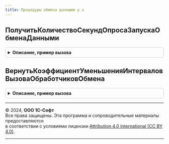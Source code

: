 ```yaml
---
title: Процедуры обмена данными у х
---
```



## ПолучитьКоличествоСекундОпросаЗапускаОбменаДанными
<details style="margin: 1em 0; padding: 0.5em; border: 1px solid #ccc; border-radius: 6px;">

<summary style="font-weight: bold; cursor: pointer;">Описание, пример вызова</summary>

```bsl

Функция ПолучитьКоличествоСекундОпросаЗапускаОбменаДанными() Экспорт
```

Пример вызова
```bsl
Результат = ПроцедурыОбменаДаннымиУХ.ПолучитьКоличествоСекундОпросаЗапускаОбменаДанными() 
```
</details>

## ВернутьКоэффициентУменьшенияИнтерваловВызоваОбработчиковОбмена
<details style="margin: 1em 0; padding: 0.5em; border: 1px solid #ccc; border-radius: 6px;">

<summary style="font-weight: bold; cursor: pointer;">Описание, пример вызова</summary>

```bsl



//Функция возвращает коэффициент ускорения работы обработчиков для демопоказа

Функция ВернутьКоэффициентУменьшенияИнтерваловВызоваОбработчиковОбмена() Экспорт
```

Пример вызова
```bsl
Результат = ПроцедурыОбменаДаннымиУХ.ВернутьКоэффициентУменьшенияИнтерваловВызоваОбработчиковОбмена() 
```
</details>

---

© 2024, **ООО 1С-Софт**  
Все права защищены. Эта программа и сопроводительные материалы предоставляются  
в соответствии с условиями лицензии [Attribution 4.0 International (CC BY 4.0)](https://creativecommons.org/licenses/by/4.0/legalcode).

---
